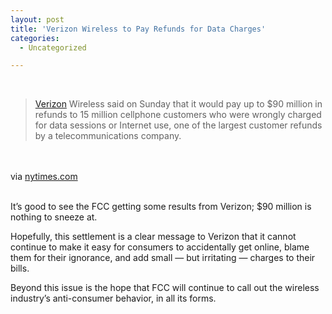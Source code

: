 ```yaml
---
layout: post
title: 'Verizon Wireless to Pay Refunds for Data Charges'
categories:
  - Uncategorized

---
```


<div class="posterous_bookmarklet_entry"><br /><blockquote class="posterous_long_quote"><a href="http://topics.nytimes.com/top/news/business/companies/verizon_communications_inc/index.html?inline=nyt-org" title="More information about Verizon Communications" class="meta-org">Verizon</a> Wireless said on Sunday that it would pay up to $90 million in refunds to 15 million cellphone customers who were wrongly charged for data sessions or Internet use, one of the largest customer refunds by a telecommunications company.</blockquote><br /><br /><div class="posterous_quote_citation">via <a href="http://www.nytimes.com/2010/10/04/technology/04webphone.html?_r=1&amp;hp">nytimes.com</a></div><br /><p>It&#8217;s good to see the FCC getting some results from Verizon; $90 million is nothing to sneeze at. <br /></p><p>Hopefully, this settlement is a clear message to Verizon that it cannot continue to make it easy for consumers to accidentally get online, blame them for their ignorance, and add small &#8212; but irritating &#8212; charges to their bills. <br /></p><p>Beyond this issue is the hope that FCC will continue to call out the wireless industry&#8217;s anti-consumer behavior, in all its forms.</p></div><div class="blogger-post-footer"><img width="1" height="1" src="https://blogger.googleusercontent.com/tracker/8920950033468593796-1813014439136438394?l=openmobile.blogspot.com" alt="" /></div>
